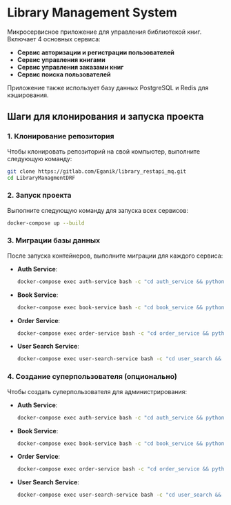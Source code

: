 
# Library Management System

Микросервисное приложение для управления библиотекой книг. Включает 4 основных сервиса:

- **Сервис авторизации и регистрации пользователей**
- **Сервис управления книгами**
- **Сервис управления заказами книг**
- **Сервис поиска пользователей**

Приложение также использует базу данных PostgreSQL и Redis для кэширования.

## Шаги для клонирования и запуска проекта

### 1. Клонирование репозитория

Чтобы клонировать репозиторий на свой компьютер, выполните следующую команду:

```bash
git clone https://gitlab.com/Eganik/library_restapi_mq.git
cd LibraryManagmentDRF
```

### 2. Запуск проекта

Выполните следующую команду для запуска всех сервисов:

```bash
docker-compose up --build
```

### 3. Миграции базы данных

После запуска контейнеров, выполните миграции для каждого сервиса:

- **Auth Service**:
  ```bash
  docker-compose exec auth-service bash -c "cd auth_service && python manage.py makemigrations && python manage.py migrate"
  ```

- **Book Service**:
  ```bash
  docker-compose exec book-service bash -c "cd book_service && python manage.py makemigrations && python manage.py migrate"
  ```

- **Order Service**:
  ```bash
  docker-compose exec order-service bash -c "cd order_service && python manage.py makemigrations && python manage.py migrate"
  ```

- **User Search Service**:
  ```bash
  docker-compose exec user-search-service bash -c "cd user_search && python manage.py makemigrations && python manage.py migrate"
  ```

### 4. Создание суперпользователя (опционально)

Чтобы создать суперпользователя для администрирования:

- **Auth Service**:
  ```bash
  docker-compose exec auth-service bash -c "cd auth_service && python manage.py createsuperuser"
  ```

- **Book Service**:
  ```bash
  docker-compose exec book-service bash -c "cd book_service && python manage.py createsuperuser"
  ```

- **Order Service**:
  ```bash
  docker-compose exec order-service bash -c "cd order_service && python manage.py createsuperuser"
  ```

- **User Search Service**:
  ```bash
  docker-compose exec user-search-service bash -c "cd user_search && python manage.py createsuperuser"
  ```
